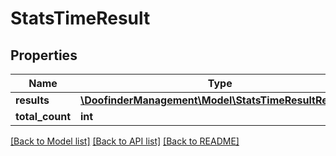 # StatsTimeResult

## Properties
Name | Type | Description | Notes
------------ | ------------- | ------------- | -------------
**results** | [**\DoofinderManagement\Model\StatsTimeResultResults[]**](StatsTimeResultResults.md) |  | [optional] 
**total_count** | **int** |  | [optional] 

[[Back to Model list]](../../../README_MANAGEMENT.md#documentation-for-models) [[Back to API list]](../../../README_MANAGEMENT.md#documentation-for-api-endpoints) [[Back to README]](../../../README_MANAGEMENT.md)

